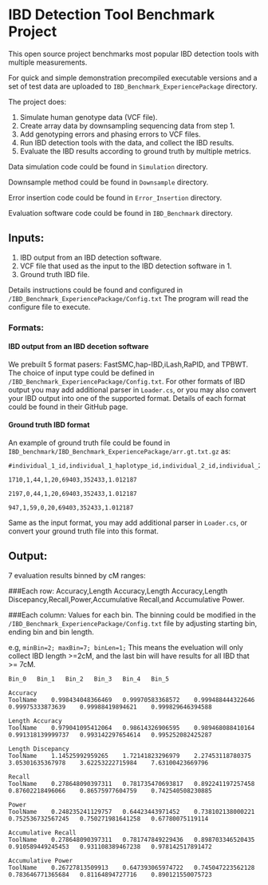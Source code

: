 # IBD Detection Tool Benchmark Project

This open source project benchmarks most popular IBD detection tools with multiple measurements. 

For quick and simple demonstration precompiled executable versions and a set of test data are uploaded to ```IBD_Benchmark_ExperiencePackage``` directory.

The project does:
1. Simulate human genotype data (VCF file).
2. Create array data by downsampling sequencing data from step 1.
3. Add genotyping errors and phasing errors to VCF files.
4. Run IBD detection tools with the data, and collect the IBD results.
5. Evaluate the IBD results according to ground truth by multiple metrics.

Data simulation code could be found in ```Simulation``` directory.

Downsample method could be found in ```Downsample``` directory.

Error insertion code could be found in  ```Error_Insertion``` directory.

Evaluation software code could be found in  ```IBD_Benchmark``` directory.


## Inputs:
1. IBD output from an IBD detection software.
2. VCF file that used as the input to the IBD detection software in 1.
3. Ground truth IBD file.

Details instructions could be found and configured in ```/IBD_Benchmark_ExperiencePackage/Config.txt```
The program will read the configure file to execute.

### Formats:
#### IBD output from an IBD decetion software
We prebuilt 5 format pasers: FastSMC,hap-IBD,iLash,RaPID, and TPBWT. The choice of input type could be defined in ```/IBD_Benchmark_ExperiencePackage/Config.txt```.
For other formats of IBD output you may add additional parser in ```Loader.cs```, or you may also convert your IBD output into one of the supported format. Details of each format could be found in their GitHub page. 

#### Ground truth IBD format
An example of ground truth file could be found in ```IBD_benchmark/IBD_Benchmark_ExperiencePackage/arr.gt.txt.gz``` as:
```
#individual_1_id,individual_1_haplotype_id,individual_2_id,individual_2_haplotype_id,chromosome_id,true_ibd_physical_position_start,true_ibd_physical_position_end,genetic_length

1710,1,44,1,20,69403,352433,1.012187

2197,0,44,1,20,69403,352433,1.012187

947,1,59,0,20,69403,352433,1.012187
```
Same as the input format, you may add additional parser in ```Loader.cs```, or convert your ground truth file into this format.

## Output:
7 evaluation results binned by cM ranges:

###Each row: 
Accuracy,Length Accuracy,Length Accuracy,Length Discepancy,Recall,Power,Accumulative Recall,and Accumulative Power.

###Each column: 
Values for each bin. The binning could be modified in the ```/IBD_Benchmark_ExperiencePackage/Config.txt``` file by adjusting starting bin, ending bin and bin length. 

e.g, ```minBin=2; maxBin=7; binLen=1;``` This means the eveluation will only collect IBD length >=2cM, and the last bin will have results for all IBD that >= 7cM.

```
Bin_0	Bin_1	Bin_2	Bin_3	Bin_4	Bin_5	

Accuracy
ToolName	0.998434048366469	0.99970583368572	0.999488444322646	0.99975333873639	0.99988419894621	0.999829646394588	

Length Accuracy
ToolName	0.979041095412064	0.98614326906595	0.989468088410164	0.991318139999737	0.993142297654614	0.995252082425287	

Length Discepancy
ToolName	1.14525992959265	1.72141823296979	2.27453118780375	3.05301635367978	3.62253222715984	7.63100423669796	

Recall
ToolName	0.278648090397311	0.781735470693817	0.892241197257458	0.87602218496066	0.86575977604759	0.742540508230885	

Power
ToolName	0.248235241129757	0.64423443971452	0.738102138000221	0.752536732567245	0.750271981641258	0.67780075119114	

Accumulative Recall
ToolName	0.278648090397311	0.781747849229436	0.898703346520435	0.910589449245453	0.931108389467238	0.978142517891472	

Accumulative Power
ToolName	0.26727813509913	0.647393065974722	0.745047223562128	0.783646771365684	0.81164894727716	0.890121550075723	

```

